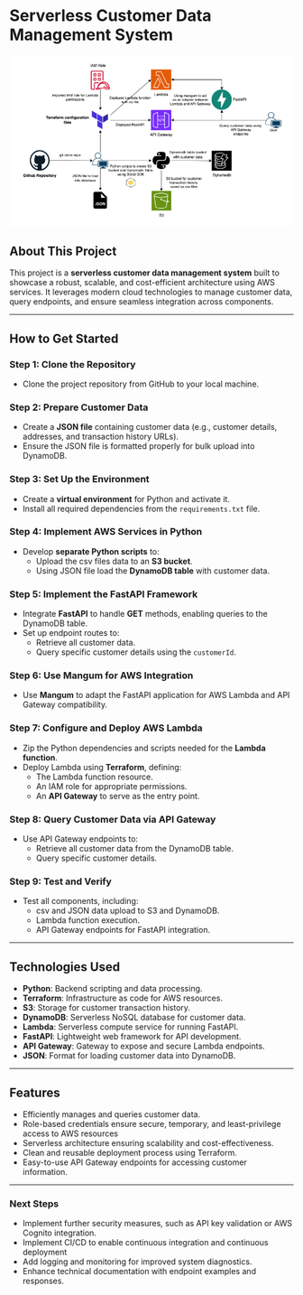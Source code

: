 # Serverless Customer Data Management System

![Serverless Customer Diagram](./app/serverless-customer-diagram.png)

## About This Project

This project is a **serverless customer data management system** built to showcase a robust, scalable, and cost-efficient architecture using AWS services. It leverages modern cloud technologies to manage customer data, query endpoints, and ensure seamless integration across components.

---

## How to Get Started

### Step 1: Clone the Repository

- Clone the project repository from GitHub to your local machine.

### Step 2: Prepare Customer Data

- Create a **JSON file** containing customer data (e.g., customer details, addresses, and transaction history URLs).
- Ensure the JSON file is formatted properly for bulk upload into DynamoDB.

### Step 3: Set Up the Environment

- Create a **virtual environment** for Python and activate it.
- Install all required dependencies from the `requirements.txt` file.

### Step 4: Implement AWS Services in Python

- Develop **separate Python scripts** to:
  - Upload the csv files data to an **S3 bucket**.
  - Using JSON file load the **DynamoDB table** with customer data.

### Step 5: Implement the FastAPI Framework

- Integrate **FastAPI** to handle **GET** methods, enabling queries to the DynamoDB table.
- Set up endpoint routes to:
  - Retrieve all customer data.
  - Query specific customer details using the `customerId`.

### Step 6: Use Mangum for AWS Integration

- Use **Mangum** to adapt the FastAPI application for AWS Lambda and API Gateway compatibility.

### Step 7: Configure and Deploy AWS Lambda

- Zip the Python dependencies and scripts needed for the **Lambda function**.
- Deploy Lambda using **Terraform**, defining:
  - The Lambda function resource.
  - An IAM role for appropriate permissions.
  - An **API Gateway** to serve as the entry point.

### Step 8: Query Customer Data via API Gateway

- Use API Gateway endpoints to:
  - Retrieve all customer data from the DynamoDB table.
  - Query specific customer details.

### Step 9: Test and Verify

- Test all components, including:
  - csv and JSON data upload to S3 and DynamoDB.
  - Lambda function execution.
  - API Gateway endpoints for FastAPI integration.

---

## Technologies Used

- **Python**: Backend scripting and data processing.
- **Terraform**: Infrastructure as code for AWS resources.
- **S3**: Storage for customer transaction history.
- **DynamoDB**: Serverless NoSQL database for customer data.
- **Lambda**: Serverless compute service for running FastAPI.
- **FastAPI**: Lightweight web framework for API development.
- **API Gateway**: Gateway to expose and secure Lambda endpoints.
- **JSON**: Format for loading customer data into DynamoDB.

---

## Features

- Efficiently manages and queries customer data.
- Role-based credentials ensure secure, temporary, and least-privilege access to AWS resources
- Serverless architecture ensuring scalability and cost-effectiveness.
- Clean and reusable deployment process using Terraform.
- Easy-to-use API Gateway endpoints for accessing customer information.

---

### Next Steps

- Implement further security measures, such as API key validation or AWS Cognito integration.
- Implement CI/CD to enable continuous integration and continuous deployment
- Add logging and monitoring for improved system diagnostics.
- Enhance technical documentation with endpoint examples and responses.
